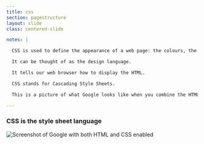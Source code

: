 ```yaml
---
title: css
section: pagestructure
layout: slide
class: centered-slide

notes: |

  CSS is used to define the appearance of a web page: the colours, the sizes, the layout.

  It can be thought of as the design language.

  It tells our web browser how to display the HTML.

  CSS stands for Cascading Style Sheets.

  This is a picture of what Google looks like when you combine the HTML and CSS.

---
```


### **CSS** is the style sheet language

![Screenshot of Google with both HTML and CSS enabled](/Building-the-Web/slides/taster/images/google_html_css.png)

